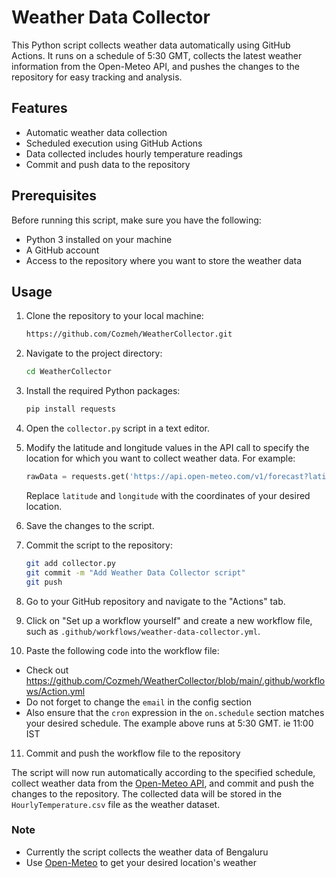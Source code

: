 # Weather Data Collector

This Python script collects weather data automatically using GitHub Actions. It runs on a schedule of 5:30 GMT, collects the latest weather information from the Open-Meteo API, and pushes the changes to the repository for easy tracking and analysis.

## Features

- Automatic weather data collection
- Scheduled execution using GitHub Actions
- Data collected includes hourly temperature readings
- Commit and push data to the repository

## Prerequisites

Before running this script, make sure you have the following:

- Python 3 installed on your machine
- A GitHub account
- Access to the repository where you want to store the weather data

## Usage

1. Clone the repository to your local machine:

   ```bash
   https://github.com/Cozmeh/WeatherCollector.git
   ```

2. Navigate to the project directory:

   ```bash
   cd WeatherCollector
   ```

3. Install the required Python packages:

   ```bash
   pip install requests
   ```

4. Open the `collector.py` script in a text editor.

5. Modify the latitude and longitude values in the API call to specify the location for which you want to collect weather data. For example:

   ```python
   rawData = requests.get('https://api.open-meteo.com/v1/forecast?latitude=12.9719&longitude=77.5937&hourly=temperature_2m&forecast_days=1')
   ```

   Replace `latitude` and `longitude` with the coordinates of your desired location.

6. Save the changes to the script.

7. Commit the script to the repository:

   ```bash
   git add collector.py
   git commit -m "Add Weather Data Collector script"
   git push
   ```

8. Go to your GitHub repository and navigate to the "Actions" tab.

9. Click on "Set up a workflow yourself" and create a new workflow file, such as `.github/workflows/weather-data-collector.yml`.

10. Paste the following code into the workflow file:
   * Check out https://github.com/Cozmeh/WeatherCollector/blob/main/.github/workflows/Action.yml
   * Do not forget to change the `email` in the config section
   * Also ensure that the `cron` expression in the `on.schedule` section matches your desired schedule. The example above runs at 5:30 GMT. ie 11:00 IST

11. Commit and push the workflow file to the repository

The script will now run automatically according to the specified schedule, collect weather data from the [Open-Meteo API](https://open-meteo.com/en/docs), and commit and push the changes to the repository. The collected data will be stored in the `HourlyTemperature.csv` file as the weather dataset.
### Note
* Currently the script collects the weather data of Bengaluru
* Use [Open-Meteo](https://open-meteo.com/en/docs) to get your desired location's weather
